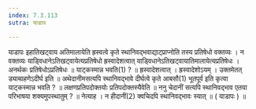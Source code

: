 ```yaml
---
index: 7.3.113
sutra: याडापः

---
```

याडापः इहातिखट्वाय अतिमालायेति ह्रस्वत्वे कृते स्थानिवद्भवाद्याट्प्राप्नोति तस्य प्रतिषेधो वक्तव्यः । न वक्तव्यः याडि्वधानेऽतिखट्वायेत्यप्रतिषेधो ह्रस्वादेशत्वात् याडि्वधानेऽतिखट्वायातिमालायेत्यप्रतिषेधः । अनर्थकः प्रतिषेधोऽप्रतिषेधः ॥ याट्कस्मान्न भवति(1) ? ॥ ह्रस्वादेशत्वात् । ह्रस्वादेशोऽयम् । उक्तमेतत् ड्याब्ग्रहणेऽदीर्घ इति ॥ अथेदानीमसत्यपि स्थानिवद्भावे दीर्घत्वे कृते आबसौ(1) भूतपूर्व इति कृत्वा याट्कस्मान्न भवति ? ॥ लक्षणप्रतिपदोक्तयोः प्रतिपदोक्तस्यैवेति ॥ ननु चेदानीं सत्यपि स्थानिवद्भाव एतया परिभाषया शक्यमुपस्थातुम् ? ॥ नेत्याह । न हीदानीं(2) क्वचिदपि स्थानिवद्भावः स्यात् ॥ ( याडापः ) ॥